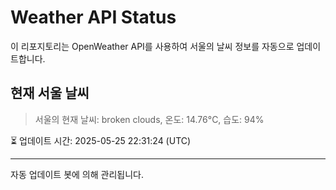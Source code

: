 
# Weather API Status

이 리포지토리는 OpenWeather API를 사용하여 서울의 날씨 정보를 자동으로 업데이트합니다.

## 현재 서울 날씨
> 서울의 현재 날씨: broken clouds, 온도: 14.76°C, 습도: 94%

⏳ 업데이트 시간: 2025-05-25 22:31:24 (UTC)

---
자동 업데이트 봇에 의해 관리됩니다.
